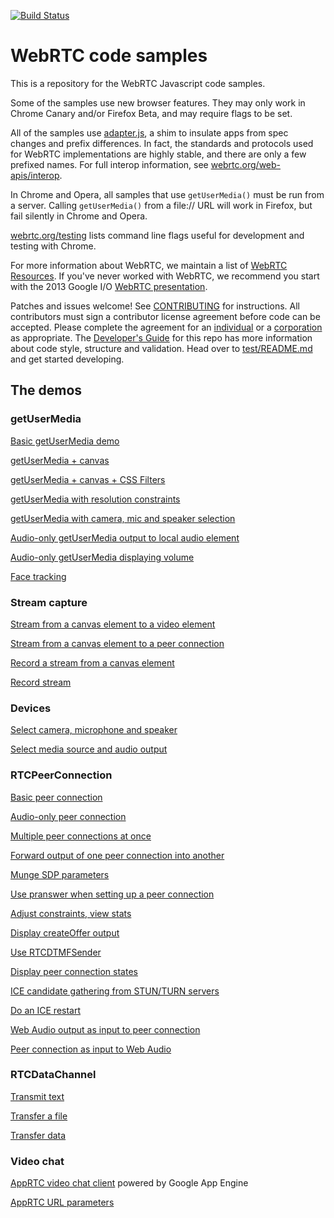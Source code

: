 [![Build Status](https://travis-ci.org/webrtc/samples.svg?branch=gh-pages)](https://travis-ci.org/webrtc/samples/)

# WebRTC code samples #

This is a repository for the WebRTC Javascript code samples.

Some of the samples use new browser features. They may only work in Chrome Canary and/or Firefox Beta, and may require flags to be set.

All of the samples use [adapter.js](https://github.com/webrtc/adapter), a shim to insulate apps from spec changes and prefix differences. In fact, the standards and protocols used for WebRTC implementations are highly stable, and there are only a few prefixed names. For full interop information, see [webrtc.org/web-apis/interop](http://www.webrtc.org/web-apis/interop).

In Chrome and Opera, all samples that use `getUserMedia()` must be run from a server. Calling `getUserMedia()` from a file:// URL will work in Firefox, but fail silently in Chrome and Opera.

[webrtc.org/testing](http://www.webrtc.org/testing) lists command line flags useful for development and testing with Chrome.

For more information about WebRTC, we maintain a list of [WebRTC Resources](https://docs.google.com/document/d/1idl_NYQhllFEFqkGQOLv8KBK8M3EVzyvxnKkHl4SuM8/edit). If you've never worked with WebRTC, we recommend you start with the 2013 Google I/O [WebRTC presentation](http://www.youtube.com/watch?v=p2HzZkd2A40).

Patches and issues welcome! See [CONTRIBUTING](https://github.com/webrtc/samples/blob/gh-pages/CONTRIBUTING.md) for instructions. All contributors must sign a contributor license agreement before code can be accepted. Please complete the agreement for an [individual](https://developers.google.com/open-source/cla/individual) or a [corporation](https://developers.google.com/open-source/cla/corporate) as appropriate.
The [Developer's Guide](https://bit.ly/webrtcdevguide) for this repo has more information about code style, structure and validation.
Head over to [test/README.md](https://github.com/webrtc/samples/blob/gh-pages/test/README.md) and get started developing.

## The demos ##

### getUserMedia ###

[Basic getUserMedia demo](https://webrtc.github.io/samples/src/content/getusermedia/gum/)

[getUserMedia + canvas](https://webrtc.github.io/samples/src/content/getusermedia/canvas/)

[getUserMedia + canvas + CSS Filters](https://webrtc.github.io/samples/src/content/getusermedia/filter/)

[getUserMedia with resolution constraints](https://webrtc.github.io/samples/src/content/getusermedia/resolution/)

[getUserMedia with camera, mic and speaker selection](https://webrtc.github.io/samples/src/content/getusermedia/source/)

[Audio-only getUserMedia output to local audio element](https://webrtc.github.io/samples/src/content/getusermedia/audio/)

[Audio-only getUserMedia displaying volume](https://webrtc.github.io/samples/src/content/getusermedia/volume/)

[Face tracking](https://webrtc.github.io/samples/src/content/getusermedia/face/)

### Stream capture ###

<!-- [Stream from a video element to a peer connection](https://webrtc.github.io/samples/src/content/capture/video-pc/) -->

[Stream from a canvas element to a video element](https://webrtc.github.io/samples/src/content/capture/canvas-video/)

[Stream from a canvas element to a peer connection](https://webrtc.github.io/samples/src/content/capture/canvas-pc/)

[Record a stream from a canvas element](https://webrtc.github.io/samples/src/content/capture/canvas-record/)

[Record stream](https://webrtc.github.io/samples/src/content/getusermedia/record/)

### Devices ###

[Select camera, microphone and speaker](https://webrtc.github.io/samples/src/content/devices/input-output/)

[Select media source and audio output](https://webrtc.github.io/samples/src/content/devices/multi/)

### RTCPeerConnection ###

[Basic peer connection](https://webrtc.github.io/samples/src/content/peerconnection/pc1/)

[Audio-only peer connection](https://webrtc.github.io/samples/src/content/peerconnection/audio/)

[Multiple peer connections at once](https://webrtc.github.io/samples/src/content/peerconnection/multiple/)

[Forward output of one peer connection into another](https://webrtc.github.io/samples/src/content/peerconnection/multiple-relay/)

[Munge SDP parameters](https://webrtc.github.io/samples/src/content/peerconnection/munge-sdp/)

[Use pranswer when setting up a peer connection](https://webrtc.github.io/samples/src/content/peerconnection/pr-answer/)

[Adjust constraints, view stats](https://webrtc.github.io/samples/src/content/peerconnection/constraints/)

[Display createOffer output](https://webrtc.github.io/samples/src/content/peerconnection/create-offer/)

[Use RTCDTMFSender](https://webrtc.github.io/samples/src/content/peerconnection/dtmf/)

[Display peer connection states](https://webrtc.github.io/samples/src/content/peerconnection/states/)

[ICE candidate gathering from STUN/TURN servers](https://webrtc.github.io/samples/src/content/peerconnection/trickle-ice/)

[Do an ICE restart](https://webrtc.github.io/samples/src/content/peerconnection/restart-ice/)

[Web Audio output as input to peer connection](https://webrtc.github.io/samples/src/content/peerconnection/webaudio-input/)

[Peer connection as input to Web Audio](https://webrtc.github.io/samples/src/content/peerconnection/webaudio-output/)

### RTCDataChannel ###

[Transmit text](https://webrtc.github.io/samples/src/content/datachannel/basic/)

[Transfer a file](https://webrtc.github.io/samples/src/content/datachannel/filetransfer/)

[Transfer data](https://webrtc.github.io/samples/src/content/datachannel/datatransfer/)

### Video chat ###

[AppRTC video chat client](https://apprtc.appspot.com/) powered by Google App Engine

[AppRTC URL parameters](https://apprtc.appspot.com/params.html)
